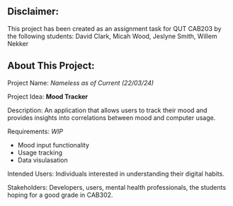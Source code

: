 Disclaimer:
-
This project has been created as an assignment task for QUT CAB203 by the following students:
David Clark, Micah Wood, Jeslyne Smith, Willem Nekker

About This Project:
-
Project Name: _Nameless as of Current (22/03/24)_

Project Idea: **Mood Tracker**

Description: An application that allows users to track their mood and provides insights into correlations between mood and computer usage.

Requirements: _WIP_
* Mood input functionality
* Usage tracking
* Data visulasation

Intended Users: Individuals interested in understanding their digital habits.

Stakeholders: Developers, users, mental health professionals, the students hoping for a good grade in CAB302.